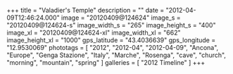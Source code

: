 +++
title = "Valadier's Temple"
description = ""
date = "2012-04-09T12:46:24.000"
image = "20120409@124624"
image_s = "20120409@124624-s"
image_width_s = "265"
image_height_s = "400"
image_xl = "20120409@124624-xl"
image_width_xl = "662"
image_height_xl = "1000"
gps_latitude = "43.4036639"
gps_longitude = "12.9530069"
phototags = [ "2012", "2012-04", "2012-04-09", "Ancona", "Europe", "Genga Stazione", "Italy", "Marche", "Rosenga", "cave", "church", "morning", "mountain", "spring" ]
galleries = [ "2012 Timeline" ]
+++
